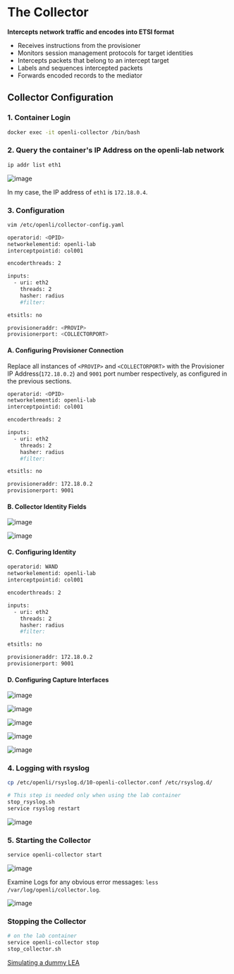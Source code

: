# The Collector

**Intercepts network traffic and encodes into ETSI format**

* Receives instructions from the provisioner
* Monitors session management protocols for target identities
* Intercepts packets that belong to an intercept target
* Labels and sequences intercepted packets
* Forwards encoded records to the mediator

## Collector Configuration

### 1. Container Login

```bash
docker exec -it openli-collector /bin/bash
```

### 2. Query the container's IP Address on the openli-lab network

```bash
ip addr list eth1
```

![image](https://github.com/ShubhamKumar89/OpenLI-Installation/assets/97805339/dbec43c3-c6cc-49d7-b4bb-49b6f771f126)

In my case, the IP address of `eth1` is `172.18.0.4`.

### 3. Configuration

```bash
vim /etc/openli/collector-config.yaml
```

```bash
operatorid: <OPID>
networkelementid: openli-lab
interceptpointid: col001

encoderthreads: 2

inputs:
  - uri: eth2
    threads: 2
    hasher: radius
    #filter:

etsitls: no

provisioneraddr: <PROVIP>
provisionerport: <COLLECTORPORT>
```

#### A. Configuring Provisioner Connection

Replace all instances of `<PROVIP>` and `<COLLECTORPORT>` with the Provisioner IP Address(`172.18.0.2`) and `9001` port number respectively, as configured in the previous sections.

```bash
operatorid: <OPID>
networkelementid: openli-lab
interceptpointid: col001

encoderthreads: 2

inputs:
  - uri: eth2
    threads: 2
    hasher: radius
    #filter:

etsitls: no

provisioneraddr: 172.18.0.2
provisionerport: 9001
```

#### B. Collector Identity Fields

![image](https://github.com/ShubhamKumar89/OpenLI-Installation/assets/97805339/71a3bbb3-a8d6-4022-95d6-2903cb881b0f)

![image](https://github.com/ShubhamKumar89/OpenLI-Installation/assets/97805339/eb51c6c9-2c18-46b0-9809-c41867cd74dc)

#### C. Configuring Identity

```bash
operatorid: WAND
networkelementid: openli-lab
interceptpointid: col001

encoderthreads: 2

inputs:
  - uri: eth2
    threads: 2
    hasher: radius
    #filter:

etsitls: no

provisioneraddr: 172.18.0.2
provisionerport: 9001
```

#### D. Configuring Capture Interfaces

![image](https://github.com/ShubhamKumar89/OpenLI-Installation/assets/97805339/8cdfab55-a8a8-454e-ab57-259f4b0191ee)

![image](https://github.com/ShubhamKumar89/OpenLI-Installation/assets/97805339/d9f499ad-c479-4224-b121-cae85f1cb413)

![image](https://github.com/ShubhamKumar89/OpenLI-Installation/assets/97805339/d768088a-43cd-4b14-b322-b562b11c7165)

![image](https://github.com/ShubhamKumar89/OpenLI-Installation/assets/97805339/80109bc6-a059-459b-a94e-82f8c7db940b)

![image](https://github.com/ShubhamKumar89/OpenLI-Installation/assets/97805339/6c9ff154-0673-42c7-ba68-69d4e1a6e2b4)

### 4. Logging with rsyslog

```bash
cp /etc/openli/rsyslog.d/10-openli-collector.conf /etc/rsyslog.d/

# This step is needed only when using the lab container
stop_rsyslog.sh
service rsyslog restart
```

![image](https://github.com/ShubhamKumar89/OpenLI-Installation/assets/97805339/dac912a2-6ee3-499d-a7a2-cbde340cd7d5)

### 5. Starting the Collector

```bash
service openli-collector start
```

![image](https://github.com/ShubhamKumar89/OpenLI-Installation/assets/97805339/8797d54c-2b9e-4c9c-b71a-1d47769c6a62)

Examine Logs for any obvious error messages: `less /var/log/openli/collector.log`.

![image](https://github.com/ShubhamKumar89/OpenLI-Installation/assets/97805339/10c96fd2-bd80-47cb-af24-1641f6b090da)

### Stopping the Collector

```bash
# on the lab container 
service openli-collector stop
stop_collector.sh
```

[Simulating a dummy LEA](./dummy-LEA.md)
